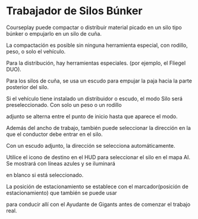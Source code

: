 # Trabajador de Silos Búnker

  
  
Courseplay puede compactar o distribuir material picado en un silo tipo búnker o empujarlo en un silo de cuña.  
  
La compactación es posible sin ninguna herramienta especial, con rodillo, peso, o solo el vehículo.  
  
Para la distribución, hay herramientas especiales. (por ejemplo, el Fliegel DUO).  
  
Para los silos de cuña, se usa un escudo para empujar la paja hacia la parte posterior del silo.  
  


  
  
Si el vehículo tiene instalado un distribuidor o escudo, el modo Silo será preseleccionado. Con solo un peso o un rodillo   
  
adjunto se alterna entre el punto de inicio hasta que aparece el modo.  
  
Además del ancho de trabajo, también puede seleccionar la dirección en la que el conductor debe entrar en el silo.   
  
Con un escudo adjunto, la dirección se selecciona automáticamente.  
  
Utilice el icono de destino en el HUD para seleccionar el silo en el mapa AI. Se mostrará con líneas azules y se iluminará   
  
en blanco si está seleccionado.  
  
La posición de estacionamiento se establece con el marcador(posición de estacionamiento) que también se puede usar   
  
para conducir allí con el Ayudante de Gigants antes de comenzar el trabajo real.  
  


